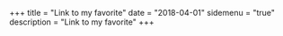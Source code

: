 +++
title = "Link to my favorite"
date = "2018-04-01"
sidemenu = "true"
description = "Link to my favorite"
+++

<!--
<div>
xxx
</div>
 -->